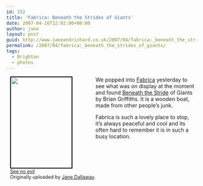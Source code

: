 ```yaml
---
id: 152
title: 'Fabrica: Beneath the Strides of Giants'
date: 2007-04-16T12:02:00+00:00
author: jane
layout: post
guid: http://www.janeandrichard.co.uk/2007/04/fabrica:_beneath_the_strides_of_giants
permalink: /2007/04/fabrica:_beneath_the_strides_of_giants/
tags:
  - Brighton
  - photos
---
```

<div style="float: left; margin-left: 10px; margin-bottom: 10px;">
  <a href="http://www.flickr.com/photos/janed/sets/72157600079631368/" title="Fabrica"><img src="http://farm1.static.flickr.com/178/460173960_0382b8d735_m.jpg" alt="" style="border: solid 2px #000000;" width="161" height="240" /></a> <br /> <span style="font-size: 0.9em; margin-top: 0px;"> <a href="http://www.flickr.com/photos/janed/460173960/">See no evil</a> <br /> Originally uploaded by <a href="http://www.flickr.com/people/janed/">Jane Dallaway</a>. </span>
</div>

We popped into [Fabrica](http://www.fabrica.org.uk/) yesterday to see what was on display at the moment and found [Beneath the Stride](http://www.saatchi-gallery.co.uk/artists/artpages/brian_griffiths_beneath1.htm) of Giants by Brian Griffiths. It is a wooden boat, made from other people&#8217;s junk. 

Fabrica is such a lovely place to stop, it&#8217;s always peaceful and cool and its often hard to remember it is in such a busy location.<br clear="all" />